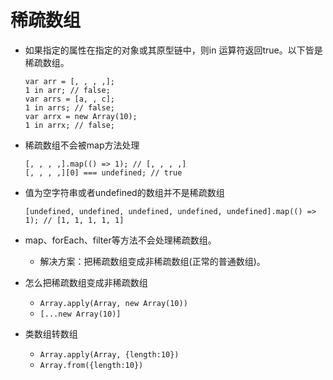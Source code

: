 # 稀疏数组
* 如果指定的属性在指定的对象或其原型链中，则in 运算符返回true。以下皆是稀疏数组。
    ```
    var arr = [, , , ,];
    1 in arr; // false;
    var arrs = [a, , c];
    1 in arrs; // false;
    var arrx = new Array(10);
    1 in arrx; // false;
    ```
* 稀疏数组不会被map方法处理
    ```
    [, , , ,].map(() => 1); // [, , , ,]
    [, , , ,][0] === undefined; // true
    ```
* 值为空字符串或者undefined的数组并不是稀疏数组
    ```
    [undefined, undefined, undefined, undefined, undefined].map(() => 1); // [1, 1, 1, 1, 1]
    ```

* map、forEach、filter等方法不会处理稀疏数组。
    - 解决方案：把稀疏数组变成非稀疏数组(正常的普通数组)。

* 怎么把稀疏数组变成非稀疏数组
    - ```Array.apply(Array, new Array(10))```
    - ```[...new Array(10)]```

* 类数组转数组
    - ```Array.apply(Array, {length:10})```
    - ```Array.from({length:10})```
